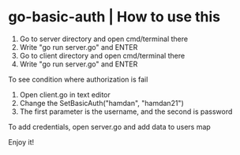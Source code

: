 # go-basic-auth | How to use this

1. Go to server directory and open cmd/terminal there
2. Write "go run server.go" and ENTER
3. Go to client directory and open cmd/terminal there
4. Write "go run server.go" and ENTER

To see condition where authorization is fail
1. Open client.go in text editor
2. Change the SetBasicAuth("hamdan", "hamdan21")
3. The first parameter is the username, and the second is password

To add credentials, open server.go and add data to users map

Enjoy it!
